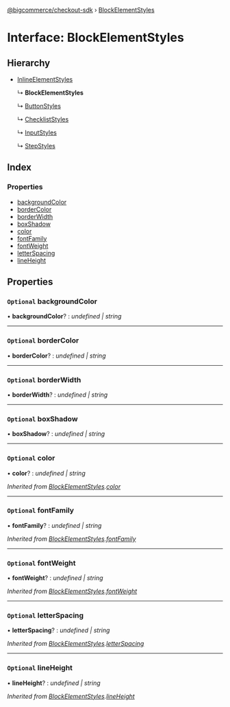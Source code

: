 [@bigcommerce/checkout-sdk](../README.md) › [BlockElementStyles](blockelementstyles.md)

# Interface: BlockElementStyles

## Hierarchy

* [InlineElementStyles](inlineelementstyles.md)

  ↳ **BlockElementStyles**

  ↳ [ButtonStyles](buttonstyles.md)

  ↳ [ChecklistStyles](checkliststyles.md)

  ↳ [InputStyles](inputstyles.md)

  ↳ [StepStyles](stepstyles.md)

## Index

### Properties

* [backgroundColor](blockelementstyles.md#optional-backgroundcolor)
* [borderColor](blockelementstyles.md#optional-bordercolor)
* [borderWidth](blockelementstyles.md#optional-borderwidth)
* [boxShadow](blockelementstyles.md#optional-boxshadow)
* [color](blockelementstyles.md#optional-color)
* [fontFamily](blockelementstyles.md#optional-fontfamily)
* [fontWeight](blockelementstyles.md#optional-fontweight)
* [letterSpacing](blockelementstyles.md#optional-letterspacing)
* [lineHeight](blockelementstyles.md#optional-lineheight)

## Properties

### `Optional` backgroundColor

• **backgroundColor**? : *undefined | string*

___

### `Optional` borderColor

• **borderColor**? : *undefined | string*

___

### `Optional` borderWidth

• **borderWidth**? : *undefined | string*

___

### `Optional` boxShadow

• **boxShadow**? : *undefined | string*

___

### `Optional` color

• **color**? : *undefined | string*

*Inherited from [BlockElementStyles](blockelementstyles.md).[color](blockelementstyles.md#optional-color)*

___

### `Optional` fontFamily

• **fontFamily**? : *undefined | string*

*Inherited from [BlockElementStyles](blockelementstyles.md).[fontFamily](blockelementstyles.md#optional-fontfamily)*

___

### `Optional` fontWeight

• **fontWeight**? : *undefined | string*

*Inherited from [BlockElementStyles](blockelementstyles.md).[fontWeight](blockelementstyles.md#optional-fontweight)*

___

### `Optional` letterSpacing

• **letterSpacing**? : *undefined | string*

*Inherited from [BlockElementStyles](blockelementstyles.md).[letterSpacing](blockelementstyles.md#optional-letterspacing)*

___

### `Optional` lineHeight

• **lineHeight**? : *undefined | string*

*Inherited from [BlockElementStyles](blockelementstyles.md).[lineHeight](blockelementstyles.md#optional-lineheight)*
